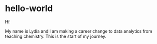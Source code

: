 # hello-world

Hi! 

My name is Lydia and I am making a career change to data analytics from teaching chemistry. This is the start of my journey. 
